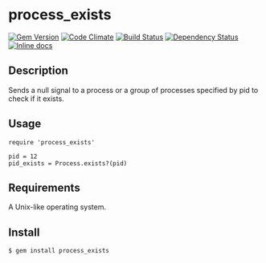 # process_exists

[![Gem Version](https://badge.fury.io/rb/process_exists.svg)](http://badge.fury.io/rb/process_exists)
[![Code Climate](https://codeclimate.com/github/wilsonsilva/process_exists/badges/gpa.svg)](https://codeclimate.com/github/wilsonsilva/process_exists)
[![Build Status](https://travis-ci.org/wilsonsilva/process_exists.svg?branch=master)](https://travis-ci.org/wilsonsilva/process_exists)
[![Dependency Status](https://gemnasium.com/wilsonsilva/process_exists.svg)](https://gemnasium.com/wilsonsilva/process_exists)
[![Inline docs](http://inch-ci.org/github/wilsonsilva/process_exists.png?branch=master)](http://inch-ci.org/github/wilsonsilva/process_exists)

## Description

Sends a null signal to a process or a group of processes specified by pid to check if it exists.

## Usage

    require 'process_exists'

    pid = 12
    pid_exists = Process.exists?(pid)

## Requirements

A Unix-like operating system.

## Install

    $ gem install process_exists